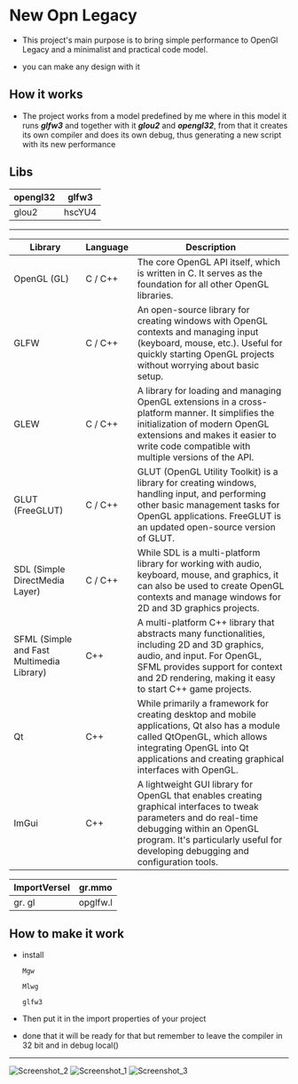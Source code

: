 # New Opn Legacy

 - This project's main purpose is to bring simple performance to OpenGl Legacy and a minimalist and practical code model.

- you can make any design with it

## How it works

 - The project works from a model predefined by me where in this model it runs ***glfw3*** and together with it ***glou2*** and ***opengl32***, from that it creates its own compiler and does its own debug, thus generating a new script with its new performance

## Libs

| opengl32 |glfw3  |
|--|--|
| glou2 |hscYU4  |
----


| Library                   | Language | Description                                                                                                                                             |
|---------------------------|----------|---------------------------------------------------------------------------------------------------------------------------------------------------------|
| OpenGL (GL)              | C / C++ | The core OpenGL API itself, which is written in C. It serves as the foundation for all other OpenGL libraries.                                     |
| GLFW                       | C / C++ | An open-source library for creating windows with OpenGL contexts and managing input (keyboard, mouse, etc.). Useful for quickly starting OpenGL projects without worrying about basic setup.   |
| GLEW                       | C / C++ | A library for loading and managing OpenGL extensions in a cross-platform manner. It simplifies the initialization of modern OpenGL extensions and makes it easier to write code compatible with multiple versions of the API. |
| GLUT (FreeGLUT)      | C / C++ | GLUT (OpenGL Utility Toolkit) is a library for creating windows, handling input, and performing other basic management tasks for OpenGL applications. FreeGLUT is an updated open-source version of GLUT.                 |
| SDL (Simple DirectMedia Layer) | C / C++ | While SDL is a multi-platform library for working with audio, keyboard, mouse, and graphics, it can also be used to create OpenGL contexts and manage windows for 2D and 3D graphics projects.                           |
| SFML (Simple and Fast Multimedia Library) | C++     | A multi-platform C++ library that abstracts many functionalities, including 2D and 3D graphics, audio, and input. For OpenGL, SFML provides support for context and 2D rendering, making it easy to start C++ game projects.     |
| Qt                           | C++     | While primarily a framework for creating desktop and mobile applications, Qt also has a module called QtOpenGL, which allows integrating OpenGL into Qt applications and creating graphical interfaces with OpenGL.   |
| ImGui                    | C++     | A lightweight GUI library for OpenGL that enables creating graphical interfaces to tweak parameters and do real-time debugging within an OpenGL program. It's particularly useful for developing debugging and configuration tools.|



|ImportVersel| gr.mmo|
|--|--|
| gr. gl | opglfw.l |

## How to make it work

 - install
 
 


    
    
 

       Mgw
        
       Mlwg

       glfw3
 

 - Then put it in the import properties of your project
 
 - done that it will be ready for that but remember to leave the compiler in 32 bit and in debug local()
--------------------


![Screenshot_2](https://user-images.githubusercontent.com/87165376/213332607-07677dd7-6b6a-4584-848f-15e900786fde.png)
![Screenshot_1](https://user-images.githubusercontent.com/87165376/213332609-563d9873-487f-4e8f-861e-6ff1ec51fdc1.png)
![Screenshot_3](https://user-images.githubusercontent.com/87165376/213332611-14f5f925-ef1d-444b-98e0-092a6a726e2b.png)

    


